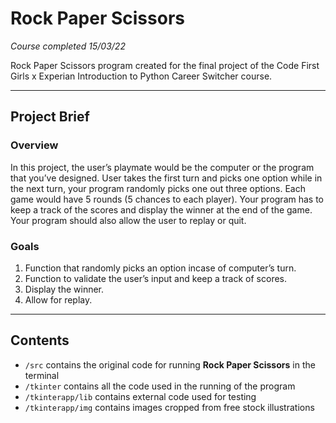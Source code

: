 # Rock Paper Scissors

_Course completed 15/03/22_

Rock Paper Scissors program created for the final project of the Code First Girls x Experian Introduction to Python Career Switcher course.

---

## Project Brief

### Overview

In this project, the user’s playmate would be the computer or the program that you’ve designed. User takes the first turn and picks one option while in the next turn, your program randomly picks one out three options. Each game would have 5 rounds (5 chances to each player). Your program has to keep a track of the scores and display the winner at the end of the game. Your program should also allow the user to replay or quit.

### Goals

1. Function that randomly picks an option incase of computer’s turn.
2. Function to validate the user’s input and keep a track of scores.
3. Display the winner.
4. Allow for replay.

---

## Contents

- `/src` contains the original code for running **Rock Paper Scissors** in the terminal
- `/tkinter` contains all the code used in the running of the program
- `/tkinterapp/lib` contains external code used for testing
- `/tkinterapp/img` contains images cropped from free stock illustrations
